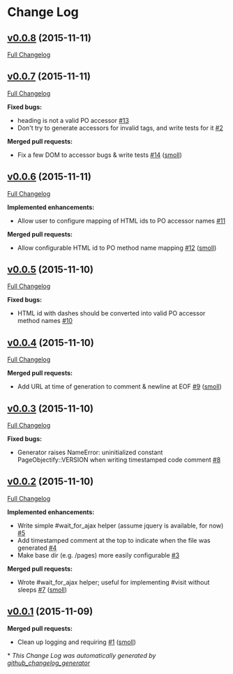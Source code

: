 # Change Log

## [v0.0.8](https://github.com/smoll/page-objectify/tree/v0.0.8) (2015-11-11)
[Full Changelog](https://github.com/smoll/page-objectify/compare/v0.0.7...v0.0.8)

## [v0.0.7](https://github.com/smoll/page-objectify/tree/v0.0.7) (2015-11-11)
[Full Changelog](https://github.com/smoll/page-objectify/compare/v0.0.6...v0.0.7)

**Fixed bugs:**

- heading is not a valid PO accessor [\#13](https://github.com/smoll/page-objectify/issues/13)
- Don't try to generate accessors for invalid tags, and write tests for it [\#2](https://github.com/smoll/page-objectify/issues/2)

**Merged pull requests:**

- Fix a few DOM to accessor bugs & write tests [\#14](https://github.com/smoll/page-objectify/pull/14) ([smoll](https://github.com/smoll))

## [v0.0.6](https://github.com/smoll/page-objectify/tree/v0.0.6) (2015-11-11)
[Full Changelog](https://github.com/smoll/page-objectify/compare/v0.0.5...v0.0.6)

**Implemented enhancements:**

- Allow user to configure mapping of HTML ids to PO accessor names [\#11](https://github.com/smoll/page-objectify/issues/11)

**Merged pull requests:**

- Allow configurable HTML id to PO method name mapping [\#12](https://github.com/smoll/page-objectify/pull/12) ([smoll](https://github.com/smoll))

## [v0.0.5](https://github.com/smoll/page-objectify/tree/v0.0.5) (2015-11-10)
[Full Changelog](https://github.com/smoll/page-objectify/compare/v0.0.4...v0.0.5)

**Fixed bugs:**

- HTML id with dashes should be converted into valid PO accessor method names [\#10](https://github.com/smoll/page-objectify/issues/10)

## [v0.0.4](https://github.com/smoll/page-objectify/tree/v0.0.4) (2015-11-10)
[Full Changelog](https://github.com/smoll/page-objectify/compare/v0.0.3...v0.0.4)

**Merged pull requests:**

- Add URL at time of generation to comment & newline at EOF [\#9](https://github.com/smoll/page-objectify/pull/9) ([smoll](https://github.com/smoll))

## [v0.0.3](https://github.com/smoll/page-objectify/tree/v0.0.3) (2015-11-10)
[Full Changelog](https://github.com/smoll/page-objectify/compare/v0.0.2...v0.0.3)

**Fixed bugs:**

- Generator raises NameError: uninitialized constant PageObjectify::VERSION when writing timestamped code comment [\#8](https://github.com/smoll/page-objectify/issues/8)

## [v0.0.2](https://github.com/smoll/page-objectify/tree/v0.0.2) (2015-11-10)
[Full Changelog](https://github.com/smoll/page-objectify/compare/v0.0.1...v0.0.2)

**Implemented enhancements:**

- Write simple \#wait\_for\_ajax helper \(assume jquery is available, for now\) [\#5](https://github.com/smoll/page-objectify/issues/5)
- Add timestamped comment at the top to indicate when the file was generated [\#4](https://github.com/smoll/page-objectify/issues/4)
- Make base dir \(e.g. /pages\) more easily configurable [\#3](https://github.com/smoll/page-objectify/issues/3)

**Merged pull requests:**

- Wrote \#wait\_for\_ajax helper; useful for implementing \#visit without sleeps [\#7](https://github.com/smoll/page-objectify/pull/7) ([smoll](https://github.com/smoll))

## [v0.0.1](https://github.com/smoll/page-objectify/tree/v0.0.1) (2015-11-09)
**Merged pull requests:**

- Clean up logging and requiring [\#1](https://github.com/smoll/page-objectify/pull/1) ([smoll](https://github.com/smoll))



\* *This Change Log was automatically generated by [github_changelog_generator](https://github.com/skywinder/Github-Changelog-Generator)*